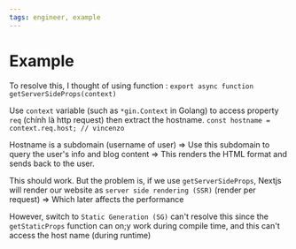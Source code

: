 ```yaml
---
tags: engineer, example
---
```

# Example

To resolve this, I thought of using function : 
`export async function getServerSideProps(context)`

Use `context` variable (such as `*gin.Context` in Golang) to access property `req` (chính là http request) then extract the hostname.
`const hostname = context.req.host; // vincenzo `

Hostname is a subdomain (username of user) =>  Use this subdomain to query the user's info and blog content => This renders the HTML format and sends back to the user.

This should work. But the problem is, if we use `getServerSideProps`, Nextjs will render our website as `server side rendering (SSR)` (render per request) => Which later affects the performance

However, switch to `Static Generation (SG)` can't resolve this since the `getStaticProps` function can on;y work during compile time, and this can't access the host name (during runtime)
